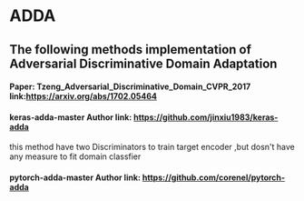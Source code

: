 # ADDA

## The following methods implementation of Adversarial Discriminative Domain Adaptation 
#### Paper: Tzeng_Adversarial_Discriminative_Domain_CVPR_2017 link:https://arxiv.org/abs/1702.05464
#### keras-adda-master   Author link: https://github.com/jinxiu1983/keras-adda
this method have two Discriminators to train target encoder ,but dosn't have any measure to fit domain classfier
#### pytorch-adda-master Author link: https://github.com/corenel/pytorch-adda
